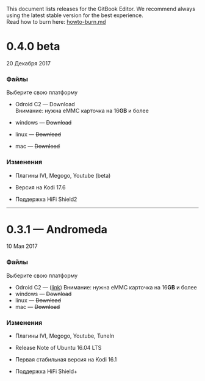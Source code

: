 This document lists releases for the GitBook Editor. We recommend always using the latest stable version for the best experience.  
Read how to burn here: [howto-burn.md](howto-burn.md)

# 0.4.0 beta

20 Декабря 2017

### Файлы

Выберите свою платформу

* Odroid C2 — Download  
  Внимание: нужна eMMC карточка на 16**GB** и более

* windows — ~~Download~~

* linux — ~~Download~~
* mac — ~~Download~~

### Изменения

* Плагины IVI, Megogo, Youtube \(beta\)

* Версия на Kodi 17.6

* Поддержка HiFi Shield2

---

# 0.3.1 — Andromeda

10 Мая 2017

### Файлы

Выберите свою платформу

* Odroid C2 — \([link](https://yadi.sk/d/r-CBqL9S3J3Nfo)\)
    Внимание: нужна eMMC карточка на 16**GB** и более
* windows — ~~Download~~
* linux — ~~Download~~
* mac — ~~Download~~

### Изменения

* Плагины IVI, Megogo, Youtube, TuneIn

* Release Note of Ubuntu 16.04 LTS

* Первая стабильная версия на Kodi 16.1
* Поддержка HiFi Shield+



